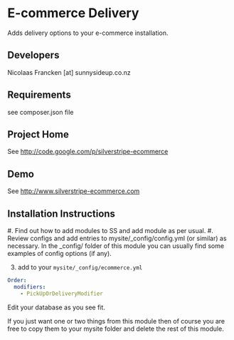 E-commerce Delivery
==================================================

Adds delivery options to your e-commerce installation.

Developers
-----------------------------------------------
Nicolaas Francken [at] sunnysideup.co.nz

Requirements
-----------------------------------------------
see composer.json file

Project Home
-----------------------------------------------
See http://code.google.com/p/silverstripe-ecommerce

Demo
-----------------------------------------------
See http://www.silverstripe-ecommerce.com

Installation Instructions
-----------------------------------------------
 #. Find out how to add modules to SS and add module as per usual.
 #. Review configs and add entries to mysite/_config/config.yml (or similar) as necessary. In the _config/ folder of this module you can usually find some examples of config options (if any).

3. add to your `mysite/_config/ecommerce.yml`

```yml
Order:
  modifiers:
    - PickUpOrDeliveryModifier
```

Edit your database as you see fit.

If you just want one or two things from this module
then of course you are free to copy them to your
mysite folder and delete the rest of this module.





